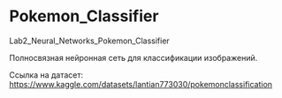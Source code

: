 # Pokemon_Classifier
Lab2_Neural_Networks_Pokemon_Classifier

Полносвязная нейронная сеть для классификации изображений.

Ссылка на датасет: https://www.kaggle.com/datasets/lantian773030/pokemonclassification
